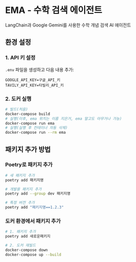 # EMA - 수학 검색 에이전트

LangChain과 Google Gemini를 사용한 수학 개념 검색 AI 에이전트

## 환경 설정

### 1. API 키 설정

`.env` 파일을 생성하고 다음 내용 추가:

```env
GOOGLE_API_KEY=구글_API_키
TAVILY_API_KEY=타빌리_API_키
```

### 2. 도커 실행

```bash
# 빌드(처음)
docker-compose build
# 실행(이후, ema 위치는 이름 지은거, ema 말고도 아무거나 가능)
docker-compose run ema
# 실행(실행 후 컨테이너 자동 삭제)
docker-compose run --rm ema
```

## 패키지 추가 방법

### Poetry로 패키지 추가

```bash
# 새 패키지 추가
poetry add 패키지명

# 개발용 패키지 추가
poetry add --group dev 패키지명

# 특정 버전 추가
poetry add "패키지명==1.2.3"
```

### 도커 환경에서 패키지 추가

```bash
# 1. 패키지 추가
poetry add 새로운패키지

# 2. 도커 재빌드
docker-compose down
docker-compose up --build
```